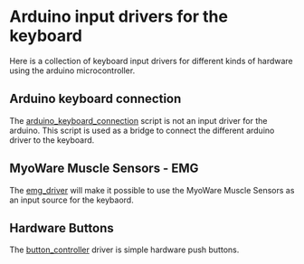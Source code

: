 
# Arduino input drivers for the keyboard

Here is a collection of keyboard input drivers for different kinds of hardware using the arduino microcontroller.


## Arduino keyboard connection

The [arduino_keyboard_connection](arduino_keyboard_connection) script is not an input driver for the arduino. This script is used as a bridge to connect 
the different arduino driver to the keyboard.


## MyoWare Muscle Sensors - EMG

The [emg_driver](emg_driver) will make it possible to use the MyoWare Muscle Sensors as an input source for the keybaord.

## Hardware Buttons

The [button_controller](button_controller) driver is simple hardware push buttons.

